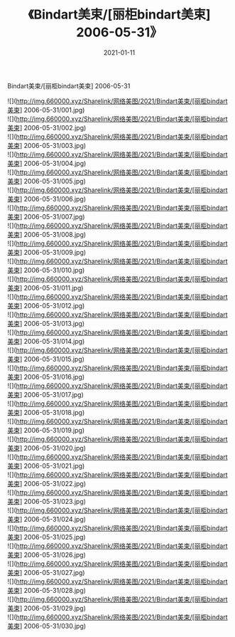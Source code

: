 ﻿---
layout: post
title:  《Bindart美束/[丽柜bindart美束] 2006-05-31》
date:   2021-01-11
img: http://img.660000.xyz/Sharelink/网络美图/2021/Bindart美束/[丽柜bindart美束] 2006-05-31/000.jpg
categories: [美女, 清纯, 唯美]
---

Bindart美束/[丽柜bindart美束] 2006-05-31

 ![](http://img.660000.xyz/Sharelink/网络美图/2021/Bindart美束/[丽柜bindart美束] 2006-05-31/001.jpg) <br>![](http://img.660000.xyz/Sharelink/网络美图/2021/Bindart美束/[丽柜bindart美束] 2006-05-31/002.jpg) <br>![](http://img.660000.xyz/Sharelink/网络美图/2021/Bindart美束/[丽柜bindart美束] 2006-05-31/003.jpg) <br>![](http://img.660000.xyz/Sharelink/网络美图/2021/Bindart美束/[丽柜bindart美束] 2006-05-31/004.jpg) <br>![](http://img.660000.xyz/Sharelink/网络美图/2021/Bindart美束/[丽柜bindart美束] 2006-05-31/005.jpg) <br>![](http://img.660000.xyz/Sharelink/网络美图/2021/Bindart美束/[丽柜bindart美束] 2006-05-31/006.jpg) <br>![](http://img.660000.xyz/Sharelink/网络美图/2021/Bindart美束/[丽柜bindart美束] 2006-05-31/007.jpg) <br>![](http://img.660000.xyz/Sharelink/网络美图/2021/Bindart美束/[丽柜bindart美束] 2006-05-31/008.jpg) <br>![](http://img.660000.xyz/Sharelink/网络美图/2021/Bindart美束/[丽柜bindart美束] 2006-05-31/009.jpg) <br>![](http://img.660000.xyz/Sharelink/网络美图/2021/Bindart美束/[丽柜bindart美束] 2006-05-31/010.jpg) <br>![](http://img.660000.xyz/Sharelink/网络美图/2021/Bindart美束/[丽柜bindart美束] 2006-05-31/011.jpg) <br>![](http://img.660000.xyz/Sharelink/网络美图/2021/Bindart美束/[丽柜bindart美束] 2006-05-31/012.jpg) <br>![](http://img.660000.xyz/Sharelink/网络美图/2021/Bindart美束/[丽柜bindart美束] 2006-05-31/013.jpg) <br>![](http://img.660000.xyz/Sharelink/网络美图/2021/Bindart美束/[丽柜bindart美束] 2006-05-31/014.jpg) <br>![](http://img.660000.xyz/Sharelink/网络美图/2021/Bindart美束/[丽柜bindart美束] 2006-05-31/015.jpg) <br>![](http://img.660000.xyz/Sharelink/网络美图/2021/Bindart美束/[丽柜bindart美束] 2006-05-31/016.jpg) <br>![](http://img.660000.xyz/Sharelink/网络美图/2021/Bindart美束/[丽柜bindart美束] 2006-05-31/017.jpg) <br>![](http://img.660000.xyz/Sharelink/网络美图/2021/Bindart美束/[丽柜bindart美束] 2006-05-31/018.jpg) <br>![](http://img.660000.xyz/Sharelink/网络美图/2021/Bindart美束/[丽柜bindart美束] 2006-05-31/019.jpg) <br>![](http://img.660000.xyz/Sharelink/网络美图/2021/Bindart美束/[丽柜bindart美束] 2006-05-31/020.jpg) <br>![](http://img.660000.xyz/Sharelink/网络美图/2021/Bindart美束/[丽柜bindart美束] 2006-05-31/021.jpg) <br>![](http://img.660000.xyz/Sharelink/网络美图/2021/Bindart美束/[丽柜bindart美束] 2006-05-31/022.jpg) <br>![](http://img.660000.xyz/Sharelink/网络美图/2021/Bindart美束/[丽柜bindart美束] 2006-05-31/023.jpg) <br>![](http://img.660000.xyz/Sharelink/网络美图/2021/Bindart美束/[丽柜bindart美束] 2006-05-31/024.jpg) <br>![](http://img.660000.xyz/Sharelink/网络美图/2021/Bindart美束/[丽柜bindart美束] 2006-05-31/025.jpg) <br>![](http://img.660000.xyz/Sharelink/网络美图/2021/Bindart美束/[丽柜bindart美束] 2006-05-31/026.jpg) <br>![](http://img.660000.xyz/Sharelink/网络美图/2021/Bindart美束/[丽柜bindart美束] 2006-05-31/027.jpg) <br>![](http://img.660000.xyz/Sharelink/网络美图/2021/Bindart美束/[丽柜bindart美束] 2006-05-31/028.jpg) <br>![](http://img.660000.xyz/Sharelink/网络美图/2021/Bindart美束/[丽柜bindart美束] 2006-05-31/029.jpg) <br>![](http://img.660000.xyz/Sharelink/网络美图/2021/Bindart美束/[丽柜bindart美束] 2006-05-31/030.jpg) <br>